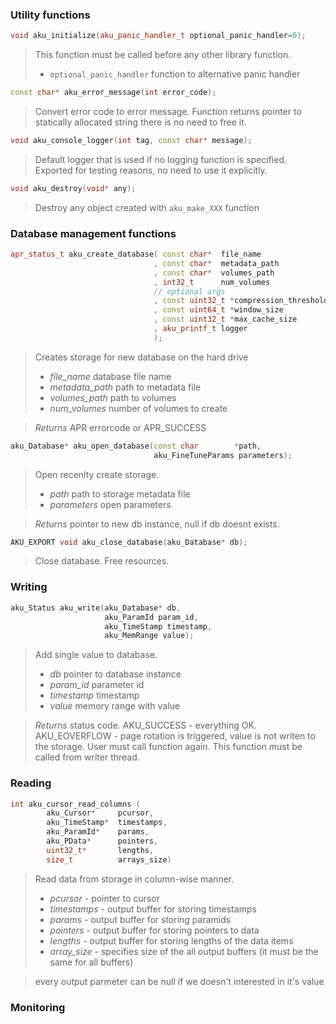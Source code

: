 
### Utility functions

```cpp
void aku_initialize(aku_panic_handler_t optional_panic_handler=0);
```
> This function must be called before any other library function.
>* `optional_panic_handler` function to alternative panic handler

```cpp
const char* aku_error_message(int error_code);
```
> Convert error code to error message. Function returns pointer to statically allocated string there is no need to free it.

```cpp
void aku_console_logger(int tag, const char* message);
```
>Default logger that is used if no logging function is specified. Exported for testing reasons, no need to use it explicitly.

```cpp
void aku_destroy(void* any);
```
>Destroy any object created with `aku_make_XXX` function

### Database management functions

```cpp
apr_status_t aku_create_database( const char*  file_name
                                , const char*  metadata_path
                                , const char*  volumes_path
                                , int32_t      num_volumes
                                // optional args
                                , const uint32_t *compression_threshold
                                , const uint64_t *window_size
                                , const uint32_t *max_cache_size
                                , aku_printf_t logger
                                );
```
>Creates storage for new database on the hard drive
>* _file_name_ database file name
>* _metadata_path_ path to metadata file
>* _volumes_path_ path to volumes
>* _num_volumes_ number of volumes to create

>_Returns_ APR errorcode or APR_SUCCESS

```cpp
aku_Database* aku_open_database(const char        *path, 
                                aku_FineTuneParams parameters);
```
>Open recenlty create storage.
>* _path_ path to storage metadata file
>* _parameters_ open parameters

>_Returns_ pointer to new db instance, null if db doesnt exists.

```cpp
AKU_EXPORT void aku_close_database(aku_Database* db);
```
>Close database. Free resources.

### Writing

```cpp
aku_Status aku_write(aku_Database* db, 
                     aku_ParamId param_id, 
                     aku_TimeStamp timestamp, 
                     aku_MemRange value);
```
>Add single value to database.
>* _db_ pointer to database instance
>* _param_id_ parameter id
>* _timestamp_ timestamp
>* _value_ memory range with value

>_Returns_ status code. AKU_SUCCESS - everything OK. AKU_EOVERFLOW - page rotation is triggered, value is not writen to the storage. User must call function again.
>This function must be called from writer thread.

### Reading

```cpp
int aku_cursor_read_columns ( 	
        aku_Cursor*     pcursor,
        aku_TimeStamp*  timestamps,
        aku_ParamId*    params,
        aku_PData*      pointers,
        uint32_t*       lengths,
        size_t          arrays_size)
```
>Read data from storage in column-wise manner.
>* _pcursor_ - pointer to cursor
>* _timestamps_ - output buffer for storing timestamps
>* _params_ - output buffer for storing paramids
>* _pointers_ - output buffer for storing pointers to data
>* _lengths_ - output buffer for storing lengths of the data items
>* _array_size_ - specifies size of the all output buffers (it must be the same for all buffers)

>every output parmeter can be null if we doesn't interested in it's value 


### Monitoring
